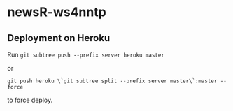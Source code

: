 newsR-ws4nntp
=============

Deployment on Heroku
--------------------

Run `git subtree push --prefix server heroku master`

or 

``git push heroku \`git subtree split --prefix server master\`:master --force``

to force deploy.

